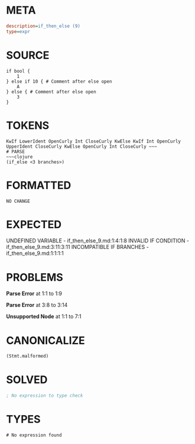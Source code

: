 # META
~~~ini
description=if_then_else (9)
type=expr
~~~
# SOURCE
~~~roc
if bool {
	1
} else if 10 { # Comment after else open
	A
} else { # Comment after else open
	3
}
~~~
# TOKENS
~~~text
KwIf LowerIdent OpenCurly Int CloseCurly KwElse KwIf Int OpenCurly UpperIdent CloseCurly KwElse OpenCurly Int CloseCurly ~~~
# PARSE
~~~clojure
(if_else <3 branches>)
~~~
# FORMATTED
~~~roc
NO CHANGE
~~~
# EXPECTED
UNDEFINED VARIABLE - if_then_else_9.md:1:4:1:8
INVALID IF CONDITION - if_then_else_9.md:3:11:3:11
INCOMPATIBLE IF BRANCHES - if_then_else_9.md:1:1:1:1
# PROBLEMS
**Parse Error**
at 1:1 to 1:9

**Parse Error**
at 3:8 to 3:14

**Unsupported Node**
at 1:1 to 7:1

# CANONICALIZE
~~~clojure
(Stmt.malformed)
~~~
# SOLVED
~~~clojure
; No expression to type check
~~~
# TYPES
~~~roc
# No expression found
~~~
